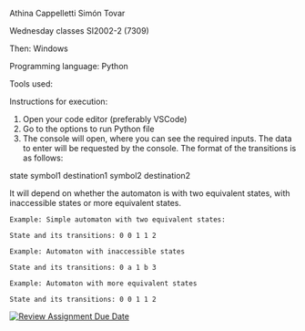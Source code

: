 Athina Cappelletti
Simón Tovar

Wednesday classes SI2002-2 (7309)

Then: Windows

Programming language: Python

Tools used:

Instructions for execution:

1) Open your code editor (preferably VSCode)
2) Go to the options to run Python file
3) The console will open, where you can see the required inputs.
The data to enter will be requested by the console.
The format of the transitions is as follows:

  state symbol1 destination1 symbol2 destination2
  
It will depend on whether the automaton is with two equivalent states,
with inaccessible states or more equivalent states.

    Example: Simple automaton with two equivalent states:
    
    State and its transitions: 0 0 1 1 2
    
    Example: Automaton with inaccessible states
    
    State and its transitions: 0 a 1 b 3
    
    Example: Automaton with more equivalent states
    
    State and its transitions: 0 0 1 1 2


[![Review Assignment Due Date](https://classroom.github.com/assets/deadline-readme-button-22041afd0340ce965d47ae6ef1cefeee28c7c493a6346c4f15d667ab976d596c.svg)](https://classroom.github.com/a/95BWY5mA)

